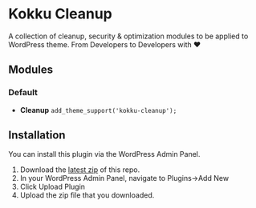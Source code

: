 # Kokku Cleanup

A collection of cleanup, security & optimization modules to be applied to WordPress theme. From Developers to Developers with ❤️

## Modules

### Default
* **Cleanup**
`add_theme_support('kokku-cleanup');`

## Installation

You can install this plugin via the WordPress Admin Panel.
1. Download the [latest zip](https://github.com/kokku/kokku-cleanup/releases/latest) of this repo.
2. In your WordPress Admin Panel, navigate to Plugins->Add New
3. Click Upload Plugin
4. Upload the zip file that you downloaded.

